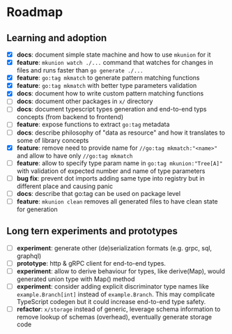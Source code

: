 # Roadmap
## Learning and adoption

- [x] **docs**: document simple state machine and how to use `mkunion` for it
- [x] **feature**: `mkunion watch ./...` command that watches for changes in files and runs faster than `go generate ./...`
- [x] **feature**: `go:tag mkmatch` to generate pattern matching functions
- [x] **feature**: `go:tag mkmatch` with better type parameters validation
- [x] **docs**: document how to write custom pattern matching functions
- [ ] **docs**: document other packages in `x/` directory
- [ ] **docs**: document typescript types generation and end-to-end typs concepts (from backend to frontend)
- [ ] **feature**: expose functions to extract `go:tag` metadata
- [ ] **docs**: describe philosophy of "data as resource" and how it translates to some of library concepts
- [x] **feature**: remove need to provide name for `//go:tag mkmatch:"<name>"` and allow to have only `//go:tag mkmatch`
- [ ] **feature**: allow to specify type param name in `go:tag mkunion:"Tree[A]"` with validation of expected number and name of type parameters
- [ ] **bug fix**: prevent dot imports adding same type into registry but in different place and causing panic
- [ ] **docs**: describe that go:tag can be used on package level
- [ ] **feature**: `mkunion clean` removes all generated files to have clean state for generation

## Long tern experiments and prototypes

- [ ] **experiment**: generate other (de)serialization formats (e.g. grpc, sql, graphql)
- [ ] **prototype**: http & gRPC client for end-to-end types.
- [ ] **experiment**: allow to derive behaviour for types, like derive(Map), would generated union type with Map() method
- [ ] **experiment**: consider adding explicit discriminator type names like `example.Branch[int]` instead of `example.Branch`. This may complicate TypeScript codegen but it could increase end-to-end type safety.
- [ ] **refactor**: `x/storage` instead of generic, leverage schema information to remove lookup of schemas (overhead), eventually generate storage code
